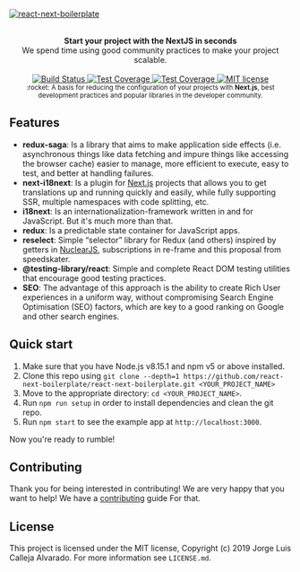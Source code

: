 [![react-next-boilerplate](./docs/images/Preview.png)](https://github.com/react-next-boilerplate/react-next-boilerplate)

<br />

<div align="center"><strong>Start your project with the NextJS in seconds</strong></div>
<div align="center">We spend time using good community practices to make your project scalable.</div>

<br />

<div align="center">
  <!-- Build Status -->
  <a href="https://travis-ci.org/react-next-boilerplate/react-next-boilerplate">
    <img src="https://img.shields.io/travis/react-next-boilerplate/react-next-boilerplate?style=flat-square" alt="Build Status" />
  </a>
  <!-- Test Coverage -->
  <a href="https://coveralls.io/github/react-next-boilerplate/react-next-boilerplate">
    <img src="https://img.shields.io/coveralls/github/react-next-boilerplate/react-next-boilerplate?style=flat-square" alt="Test Coverage" />
  </a>
  
  <!-- Quality -->
  <a href="https://app.codacy.com/manual/react-next-boilerplate/react-next-boilerplate/dashboard?bid=14562912">
    <img src="https://img.shields.io/codacy/grade/ee2b85244d434adaa5aa04470fcdde48?style=flat-square" alt="Test Coverage" />
  </a>
  
  <!-- License -->
  <a href="https://lbesson.mit-license.org/">
    <img src="https://img.shields.io/badge/License-MIT-blue.svg" alt="MIT license">
  </a>
</div>

<div align="center">
  <sub>:rocket: A basis for reducing the configuration of your projects with <strong>Next.js</Strong>, best development practices and popular libraries in the developer community.</sub>
</div>

## Features

- **redux-saga**: Is a library that aims to make application side effects (i.e. asynchronous things like data fetching and impure things like accessing the browser cache) easier to manage, more efficient to execute, easy to test, and better at handling failures.
- **next-i18next**: Is a plugin for [Next.js](https://nextjs.org/) projects that allows you to get translations up and running quickly and easily, while fully supporting SSR, multiple namespaces with code splitting, etc.
- **i18next**: Is an internationalization-framework written in and for JavaScript. But it's much more than that.
- **redux**: Is a predictable state container for JavaScript apps.
- **reselect**: Simple “selector” library for Redux (and others) inspired by getters in [NuclearJS](https://optimizely.github.io/nuclear-js/), subscriptions in re-frame and this proposal from speedskater.
- **@testing-library/react**: Simple and complete React DOM testing utilities that encourage good testing practices.
- **SEO**: The advantage of this approach is the ability to create Rich User experiences in a uniform way, without compromising Search Engine Optimisation (SEO) factors, which are key to a good ranking on Google and other search engines.

## Quick start

1. Make sure that you have Node.js v8.15.1 and npm v5 or above installed.
2. Clone this repo using `git clone --depth=1 https://github.com/react-next-boilerplate/react-next-boilerplate.git <YOUR_PROJECT_NAME>`
3. Move to the appropriate directory: `cd <YOUR_PROJECT_NAME>`.
4. Run `npm run setup` in order to install dependencies and clean the git repo.
5. Run `npm start` to see the example app at `http://localhost:3000`.

Now you're ready to rumble!

## Contributing

Thank you for being interested in contributing! We are very happy that you want to help! We have a [contributing](./CONTRIBUTING.md) guide For that.

## License

This project is licensed under the MIT license, Copyright (c) 2019 Jorge Luis Calleja Alvarado. For more information see `LICENSE.md`.
